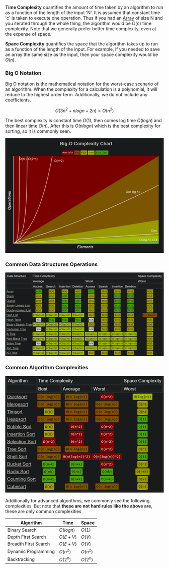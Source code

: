 **Time Complexity** quantifies the amount of time taken by an algorithm to run as a function of the length of the input 'N'. It is assumed that constant time 'c' is taken to execute one operation. Thus if you had an [Array](Data%20Structures/Arrays.md) of size N and you iterated through the whole thing, the algorithm would be $O(n)$ time complexity. Note that we generally prefer better time complexity, even at the expense of space.

**Space Complexity** quantifies the space that the algorithm takes up to run as a function of the length of the input. For example, if you needed to save an array the same size as the input, then your space complexity would be $O(n)$.

### Big O Notation

Big O notation is the mathematical notation for the worst-case scenario of an algorithm. When the complexity for a calculation is a polynomial, it will reduce to the highest order term. Additionally, we do not include any coefficients.

$$O(3n^2 + nlogn + 2n ) = O(n^2)$$

The best complexity is constant time $O(1)$, then comes log time $O(logn)$ and then linear time $O(n)$. After this is $O(nlogn)$ which is the best complexity for sorting, so it is commonly seen.


![](../Attachments/Pasted%20image%2020221220004601.png)

### Common Data Structures Operations

![](../Attachments/Pasted%20image%2020221220004814.png)



### Common Algorithm Complexities

![](../Attachments/Pasted%20image%2020221220005008.png)

Additionally for advanced algorithms, we commonly see the following complexities. But note that **these are not hard rules like the above are**, these are only common complexities

| Algorithm | Time | Space|
|---|---|---|
| Binary Search | $O(logn)$ | $O(1)$ |
| Depth First Search | $O(E + V)$ | $O(V)$ | 
| Breadth First Search | $O(E + V)$ | $O(V)$ | 
| Dynamic Programming | $O(n^2)$ | $O(n^2)$ |
| Backtracking | $O(2^n)$ | $O(2^n)$ |
